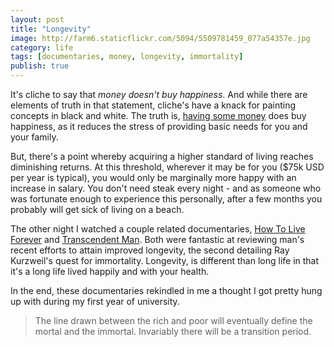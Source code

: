 ```yaml
---
layout: post
title: "Longevity"
image: http://farm6.staticflickr.com/5094/5509781459_077a54357e.jpg
category: life
tags: [documentaries, money, longevity, immortality]
publish: true
---
```


It's cliche to say that *money doesn't buy happiness*. And while  there are elements of truth in that statement, cliche's have a knack for painting concepts in black and white. The truth is, [having some money][3] does buy happiness, as it reduces the stress of providing basic needs for you and your family. 

But, there's a point whereby acquiring a higher standard of living reaches diminishing returns. At this threshold, wherever it may be for you ($75k USD per year is typical), you would only be marginally more happy with an increase in salary. You don't need steak every night - and as someone who was fortunate enough to experience this personally, after a few months you probably will get sick of living on a beach.

The other night I watched a couple related documentaries, [How To Live Forever][1] and [Transcendent Man][2]. Both were fantastic at reviewing man's recent efforts to attain improved longevity, the second detailing Ray Kurzweil's quest for immortality. Longevity, is different than long life in that it's a long life lived happily and with your health. 

In the end, these documentaries rekindled in me a thought I got pretty hung up with during my first year of university. 
> The line drawn between the rich and poor will eventually define the mortal and the immortal.
Invariably there will be a transition period. 

[1]: http://amzn.to/TWq64M
[2]: http://amzn.to/XzkJZ3
[3]: http://www.time.com/time/magazine/article/0,9171,2019628,00.html
